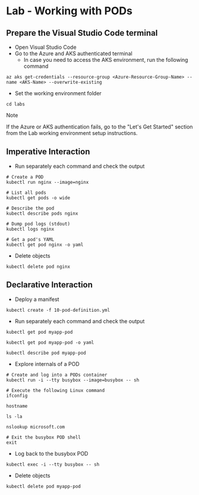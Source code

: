 # Lab - Working with PODs

## Prepare the Visual Studio Code terminal

* Open Visual Studio Code
* Go to the Azure and AKS authenticated terminal
  * In case you need to access the AKS environment, run the following command

```shell
az aks get-credentials --resource-group <Azure-Resource-Group-Name> --name <AKS-Name> --overwrite-existing
```

* Set the working environment folder

```shell
cd labs
```

> [!NOTE]
> If the Azure or AKS authentication fails, go to the "Let's Get Started" section from the  Lab working environment setup instructions.

## Imperative Interaction

* Run separately each command and check the output

```shell
# Create a POD
kubectl run nginx --image=nginx

# List all pods 
kubectl get pods -o wide

# Describe the pod
kubectl describe pods nginx

# Dump pod logs (stdout)
kubectl logs nginx 

# Get a pod's YAML
kubectl get pod nginx -o yaml 
```

* Delete objects

```shell
kubectl delete pod nginx
```

## Declarative Interaction

* Deploy a manifest

```shell
kubectl create -f 10-pod-definition.yml
```

* Run separately each command and check the output

```shell
kubectl get pod myapp-pod

kubectl get pod myapp-pod -o yaml

kubectl describe pod myapp-pod
```

* Explore internals of a POD

```shell
# Create and log into a PODs container
kubectl run -i --tty busybox --image=busybox -- sh

# Execute the following Linux command
ifconfig

hostname

ls -la

nslookup microsoft.com

# Exit the busybox POD shell
exit
```

* Log back to the busybox POD

```shell
kubectl exec -i --tty busybox -- sh
```

* Delete objects

```shell
kubectl delete pod myapp-pod
```
